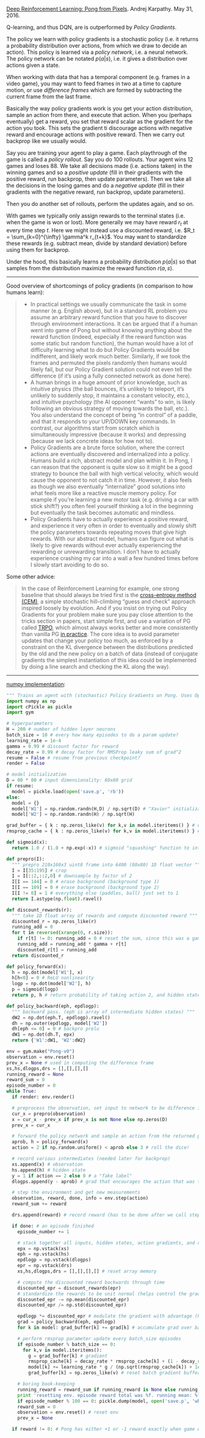 [Deep Reinforcement Learning: Pong from Pixels](http://karpathy.github.io/2016/05/31/rl/). Andrej Karpathy. May 31, 2016.

Q-learning, and thus DQN, are is outperformed by _Policy Gradients_.

The policy we learn with policy gradients is a stochastic policy (i.e. it returns a probability distribution over actions, from which we draw to decide an action). This policy is learned via a _policy network_, i.e. a neural network. The policy network can be notated $p(a|s)$, i.e. it gives a distribution over actions given a state.

When working with data that has a temporal component (e.g. frames in a video game), you may want to feed frames in two at a time to capture motion, or use _difference frames_ which are formed by subtracting the current frame from the last frame.

Basically the way policy gradients work is you get your action distribution, sample an action from there, and execute that action. When you (perhaps eventually) get a reward, you set that reward scalar as the gradient for the action you took. This sets the gradient ti discourage actions with negative reward and encourage actions with positive reward. Then we carry out backprop like we usually would.

Say you are training your agent to play a game. Each playthrough of the game is called a _policy rollout_. Say you do 100 rollouts. Your agent wins 12 games and loses 88. We take all decisions made (i.e. actions taken) in the winning games and so a _positive update_ (fill in their gradients with the positive reward, run backprop, then update parameters). Then we take all the decisions in the losing games and do a _negative update_ (fill in their gradients with the negative reward, run backprop, update parameters).

Then you do another set of rollouts, perform the updates again, and so on.

With games we typically only assign rewards to the terminal states (i.e. when the game is won or lost). More generally we may have reward $r_t$ at every time step $t$. Here we might instead use a discounted reward, i.e. $R_t = \sum_{k=0}^{\infty} \gamma^k r_{t+k}$. You may want to standardize these rewards (e.g. subtract mean, divide by standard deviation) before using them for backprop.

Under the hood, this basically learns a probability distribution $p(a|s)$ so that samples from the distribution maximize the reward function $r(a,s)$.

---

Good overview of shortcomings of policy gradients (in comparison to how humans learn):

> - In practical settings we usually communicate the task in some manner (e.g. English above), but in a standard RL problem you assume an arbitrary reward function that you have to discover through environment interactions. It can be argued that if a human went into game of Pong but without knowing anything about the reward function (indeed, especially if the reward function was some static but random function), the human would have a lot of difficulty learning what to do but Policy Gradients would be indifferent, and likely work much better. Similarly, if we took the frames and permuted the pixels randomly then humans would likely fail, but our Policy Gradient solution could not even tell the difference (if it’s using a fully connected network as done here).
> - A human brings in a huge amount of prior knowledge, such as intuitive physics (the ball bounces, it’s unlikely to teleport, it’s unlikely to suddenly stop, it maintains a constant velocity, etc.), and intuitive psychology (the AI opponent “wants” to win, is likely following an obvious strategy of moving towards the ball, etc.). You also understand the concept of being “in control” of a paddle, and that it responds to your UP/DOWN key commands. In contrast, our algorithms start from scratch which is simultaneously impressive (because it works) and depressing (because we lack concrete ideas for how not to).
> - Policy Gradients are a brute force solution, where the correct actions are eventually discovered and internalized into a policy. Humans build a rich, abstract model and plan within it. In Pong, I can reason that the opponent is quite slow so it might be a good strategy to bounce the ball with high vertical velocity, which would cause the opponent to not catch it in time. However, it also feels as though we also eventually “internalize” good solutions into what feels more like a reactive muscle memory policy. For example if you’re learning a new motor task (e.g. driving a car with stick shift?) you often feel yourself thinking a lot in the beginning but eventually the task becomes automatic and mindless.
> - Policy Gradients have to actually experience a positive reward, and experience it very often in order to eventually and slowly shift the policy parameters towards repeating moves that give high rewards. With our abstract model, humans can figure out what is likely to give rewards without ever actually experiencing the rewarding or unrewarding transition. I don’t have to actually experience crashing my car into a wall a few hundred times before I slowly start avoiding to do so.

Some other advice:

> In the case of Reinforcement Learning for example, one strong baseline that should always be tried first is the [cross-entropy method (CEM)](https://en.wikipedia.org/wiki/Cross-entropy_method), a simple stochastic hill-climbing “guess and check” approach inspired loosely by evolution. And if you insist on trying out Policy Gradients for your problem make sure you pay close attention to the tricks section in papers, start simple first, and use a variation of PG called [TRPO](https://arxiv.org/abs/1502.05477), which almost always works better and more consistently than vanilla PG [in practice](http://arxiv.org/abs/1604.06778). The core idea is to avoid parameter updates that change your policy too much, as enforced by a constraint on the KL divergence between the distributions predicted by the old and the new policy on a batch of data (instead of conjugate gradients the simplest instantiation of this idea could be implemented by doing a line search and checking the KL along the way).

---

[numpy implementation](https://gist.github.com/karpathy/a4166c7fe253700972fcbc77e4ea32c5):

```python
""" Trains an agent with (stochastic) Policy Gradients on Pong. Uses OpenAI Gym. """
import numpy as np
import cPickle as pickle
import gym

# hyperparameters
H = 200 # number of hidden layer neurons
batch_size = 10 # every how many episodes to do a param update?
learning_rate = 1e-4
gamma = 0.99 # discount factor for reward
decay_rate = 0.99 # decay factor for RMSProp leaky sum of grad^2
resume = False # resume from previous checkpoint?
render = False

# model initialization
D = 80 * 80 # input dimensionality: 80x80 grid
if resume:
  model = pickle.load(open('save.p', 'rb'))
else:
  model = {}
  model['W1'] = np.random.randn(H,D) / np.sqrt(D) # "Xavier" initialization
  model['W2'] = np.random.randn(H) / np.sqrt(H)

grad_buffer = { k : np.zeros_like(v) for k,v in model.iteritems() } # update buffers that add up gradients over a batch
rmsprop_cache = { k : np.zeros_like(v) for k,v in model.iteritems() } # rmsprop memory

def sigmoid(x):
  return 1.0 / (1.0 + np.exp(-x)) # sigmoid "squashing" function to interval [0,1]

def prepro(I):
  """ prepro 210x160x3 uint8 frame into 6400 (80x80) 1D float vector """
  I = I[35:195] # crop
  I = I[::2,::2,0] # downsample by factor of 2
  I[I == 144] = 0 # erase background (background type 1)
  I[I == 109] = 0 # erase background (background type 2)
  I[I != 0] = 1 # everything else (paddles, ball) just set to 1
  return I.astype(np.float).ravel()

def discount_rewards(r):
  """ take 1D float array of rewards and compute discounted reward """
  discounted_r = np.zeros_like(r)
  running_add = 0
  for t in reversed(xrange(0, r.size)):
    if r[t] != 0: running_add = 0 # reset the sum, since this was a game boundary (pong specific!)
    running_add = running_add * gamma + r[t]
    discounted_r[t] = running_add
  return discounted_r

def policy_forward(x):
  h = np.dot(model['W1'], x)
  h[h<0] = 0 # ReLU nonlinearity
  logp = np.dot(model['W2'], h)
  p = sigmoid(logp)
  return p, h # return probability of taking action 2, and hidden state

def policy_backward(eph, epdlogp):
  """ backward pass. (eph is array of intermediate hidden states) """
  dW2 = np.dot(eph.T, epdlogp).ravel()
  dh = np.outer(epdlogp, model['W2'])
  dh[eph <= 0] = 0 # backpro prelu
  dW1 = np.dot(dh.T, epx)
  return {'W1':dW1, 'W2':dW2}

env = gym.make("Pong-v0")
observation = env.reset()
prev_x = None # used in computing the difference frame
xs,hs,dlogps,drs = [],[],[],[]
running_reward = None
reward_sum = 0
episode_number = 0
while True:
  if render: env.render()

  # preprocess the observation, set input to network to be difference image
  cur_x = prepro(observation)
  x = cur_x - prev_x if prev_x is not None else np.zeros(D)
  prev_x = cur_x

  # forward the policy network and sample an action from the returned probability
  aprob, h = policy_forward(x)
  action = 2 if np.random.uniform() < aprob else 3 # roll the dice!

  # record various intermediates (needed later for backprop)
  xs.append(x) # observation
  hs.append(h) # hidden state
  y = 1 if action == 2 else 0 # a "fake label"
  dlogps.append(y - aprob) # grad that encourages the action that was taken to be taken (see http://cs231n.github.io/neural-networks-2/#losses if confused)

  # step the environment and get new measurements
  observation, reward, done, info = env.step(action)
  reward_sum += reward

  drs.append(reward) # record reward (has to be done after we call step() to get reward for previous action)

  if done: # an episode finished
    episode_number += 1

    # stack together all inputs, hidden states, action gradients, and rewards for this episode
    epx = np.vstack(xs)
    eph = np.vstack(hs)
    epdlogp = np.vstack(dlogps)
    epr = np.vstack(drs)
    xs,hs,dlogps,drs = [],[],[],[] # reset array memory

    # compute the discounted reward backwards through time
    discounted_epr = discount_rewards(epr)
    # standardize the rewards to be unit normal (helps control the gradient estimator variance)
    discounted_epr -= np.mean(discounted_epr)
    discounted_epr /= np.std(discounted_epr)

    epdlogp *= discounted_epr # modulate the gradient with advantage (PG magic happens right here.)
    grad = policy_backward(eph, epdlogp)
    for k in model: grad_buffer[k] += grad[k] # accumulate grad over batch

    # perform rmsprop parameter update every batch_size episodes
    if episode_number % batch_size == 0:
      for k,v in model.iteritems():
        g = grad_buffer[k] # gradient
        rmsprop_cache[k] = decay_rate * rmsprop_cache[k] + (1 - decay_rate) * g**2
        model[k] += learning_rate * g / (np.sqrt(rmsprop_cache[k]) + 1e-5)
        grad_buffer[k] = np.zeros_like(v) # reset batch gradient buffer

    # boring book-keeping
    running_reward = reward_sum if running_reward is None else running_reward * 0.99 + reward_sum * 0.01
    print 'resetting env. episode reward total was %f. running mean: %f' % (reward_sum, running_reward)
    if episode_number % 100 == 0: pickle.dump(model, open('save.p', 'wb'))
    reward_sum = 0
    observation = env.reset() # reset env
    prev_x = None

  if reward != 0: # Pong has either +1 or -1 reward exactly when game ends.
```